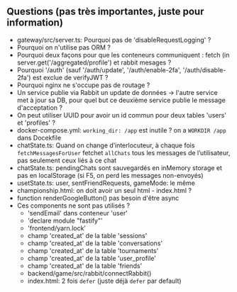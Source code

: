 ## Questions (pas très importantes, juste pour information)
* gateway/src/server.ts: Pourquoi pas de 'disableRequestLogging' ?
* Pourquoi on n'utilise pas ORM ?
* Pourquoi deux façons pour que les conteneurs communiquent : fetch (in server.get('/aggregated/profile') et rabbit mesages ?
* Pourquoi '/auth' (sauf '/auth/update', '/auth/enable-2fa', '/auth/disable-2fa') est exclue de verifyJWT ?
* Pourquoi nginx ne s'occupe pas de routage ?
* Un service publie via Rabbit un update de données -> l'autre service met à jour sa DB, pour quel but ce deuxième service publie le message d'acceptation ?
* On peut utiliser UUID рour avoir un id commun pour deux tables 'users' et 'profiles' ?
* docker-compose.yml: `working_dir: /app` est inutile ? on a `WORKDIR /app` dans Docekfile
* chatState.ts: Quand on change d’interlocuteur, à chaque fois `fetchMessagesForUser` fetchet `allChats` tous les messages de l’utilisateur, pas seulement ceux liés à ce chat
* chatState.ts: pendingChats sont sauvegardés en inMemory storage et pas en localStorage (si F5, on perd les messages non-envoyés)
* usetState.ts: user, sentFriendRequests, gameMode: le même
* championship.html: on doit avoir un seul html - index.html ?
* function renderGoogleButton() pas besoin d'être async
* Ces components ne sont pas utilisés ?
  + 'sendEmail' dans conteneur 'user'
  + 'declare module "fastify"'
  + 'frontend/yarn.lock'
  + champ 'created_at' de la table 'sessions'
  + champ 'created_at' de la table 'conversations'
  + champ 'created_at' de la table 'tournaments'
  + champ 'created_at' de la table 'user_profile'
  + champ 'created_at' de la table 'friends'
  + backend/game/src/rabbit/connectRabbit()
  + index.html: 2 fois `defer` (juste déjà `defer` par default)

